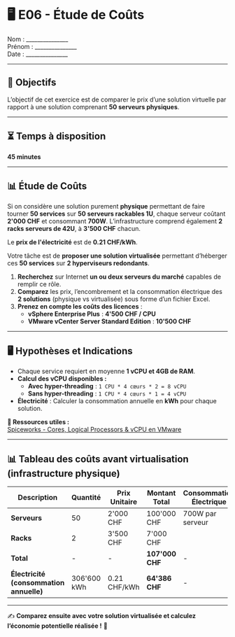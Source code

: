# 🖥️ E06 - Étude de Coûts

Nom : _______________  
Prénom : _______________   
Date : _______________

---

## 🎯 Objectifs
L’objectif de cet exercice est de comparer le prix d’une solution virtuelle par rapport à une solution comprenant **50 serveurs physiques**.

---

## ⏳ Temps à disposition
**45 minutes**

---

## 📊 Étude de Coûts

Si on considère une solution purement **physique** permettant de faire tourner **50 services** sur **50 serveurs rackables 1U**, chaque serveur coûtant **2'000 CHF** et consommant **700W**. L’infrastructure comprend également **2 racks serveurs de 42U**, à **3'500 CHF** chacun.

Le **prix de l'électricité** est de **0.21 CHF/kWh**.

Votre tâche est de **proposer une solution virtualisée** permettant d’héberger ces **50 services** sur **2 hyperviseurs redondants**.

1. **Recherchez** sur Internet **un ou deux serveurs du marché** capables de remplir ce rôle.
2. **Comparez** les prix, l’encombrement et la consommation électrique des **2 solutions** (physique vs virtualisée) sous forme d’un fichier Excel.
3. **Prenez en compte les coûts des licences** :
   - **vSphere Enterprise Plus** : **4'500 CHF / CPU**
   - **VMware vCenter Server Standard Edition** : **10'500 CHF**


---

## 🖥️ Hypothèses et Indications
- Chaque service requiert en moyenne **1 vCPU et 4GB de RAM**.
- **Calcul des vCPU disponibles :**
  - **Avec hyper-threading** : `1 CPU * 4 cœurs * 2 = 8 vCPU`
  - **Sans hyper-threading** : `1 CPU * 4 cœurs * 1 = 4 vCPU`
- **Électricité** : Calculer la consommation annuelle en **kWh** pour chaque solution.

**🔗 Ressources utiles :**  
[Spiceworks - Cores, Logical Processors & vCPU en VMware](https://community.spiceworks.com/topic/426675-physical-cores-logical-processors-and-vcpu-in-vmware)

---

## 📊 Tableau des coûts **avant virtualisation** (infrastructure physique)

| Description | Quantité | Prix Unitaire | Montant Total | Consommation Électrique |
|-------------|---------|--------------|---------------|-------------------|
| **Serveurs** | 50 | 2'000 CHF | 100'000 CHF | 700W par serveur |
| **Racks** | 2 | 3'500 CHF | 7'000 CHF |   |
| **Total** | - | - | **107'000 CHF** | - |
| **Électricité (consommation annuelle)** | 306'600 kWh | 0.21 CHF/kWh | **64'386 CHF** | - |

---

✍️ **Comparez ensuite avec votre solution virtualisée et calculez l’économie potentielle réalisée !** 🚀

